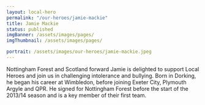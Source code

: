```yaml
---
layout: local-hero
permalink: "/our-heroes/jamie-mackie"
title: Jamie Mackie
status: published
imgBanner: /assets/images/pages/
imgThumbnail: /assets/images/pages/

portrait: /assets/images/our-heroes/jamie-mackie.jpeg
---
```


Nottingham Forest and Scotland forward Jamie is delighted to support Local Heroes and join us in challenging intolerance and bullying. Born in Dorking, he began his career at Wimbledon, before joining Exeter City, Plymouth Argyle and QPR. He signed for Nottingham Forest before the start of the 2013/14 season and is a key member of their first team. 
